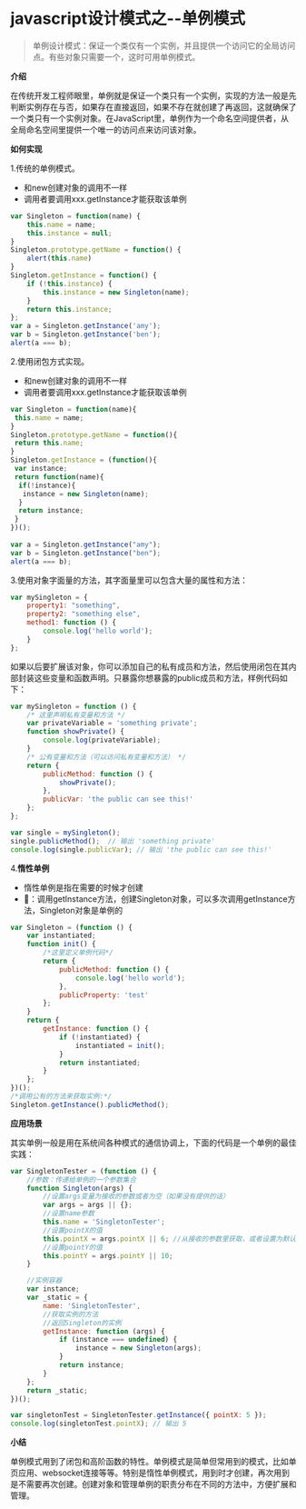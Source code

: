 # javascript设计模式之--单例模式

>  单例设计模式：保证一个类仅有一个实例，并且提供一个访问它的全局访问点。有些对象只需要一个，这时可用单例模式。

**介绍**

在传统开发工程师眼里，单例就是保证一个类只有一个实例，实现的方法一般是先判断实例存在与否，如果存在直接返回，如果不存在就创建了再返回，这就确保了一个类只有一个实例对象。在JavaScript里，单例作为一个命名空间提供者，从全局命名空间里提供一个唯一的访问点来访问该对象。

**如何实现**

1.传统的单例模式。

- 和new创建对象的调用不一样
- 调用者要调用xxx.getInstance才能获取该单例

```javascript
var Singleton = function(name) {
    this.name = name;
    this.instance = null;
}
Singleton.prototype.getName = function() {
    alert(this.name)
}
Singleton.getInstance = function() {
    if (!this.instance) {
        this.instance = new Singleton(name);
    }
    return this.instance;
};
var a = Singleton.getInstance('amy');
var b = Singleton.getInstance('ben');
alert(a === b);
```

2.使用闭包方式实现。

- 和new创建对象的调用不一样
- 调用者要调用xxx.getInstance才能获取该单例

```javascript
var Singleton = function(name){
 this.name = name;
}
Singleton.prototype.getName = function(){
 return this.name;
}
Singleton.getInstance = (function(){
 var instance;
 return function(name){
  if(!instance){
   instance = new Singleton(name);
  }
  return instance;
 }
})();
 
var a = Singleton.getInstance("amy");
var b = Singleton.getInstance("ben");
alert(a === b);

```

3.使用对象字面量的方法，其字面量里可以包含大量的属性和方法：  

```javascript
var mySingleton = {
    property1: "something",
    property2: "something else",
    method1: function () {
        console.log('hello world');
    }
};
```

如果以后要扩展该对象，你可以添加自己的私有成员和方法，然后使用闭包在其内部封装这些变量和函数声明。只暴露你想暴露的public成员和方法，样例代码如下：

```javascript
var mySingleton = function () {
    /* 这里声明私有变量和方法 */
    var privateVariable = 'something private';
    function showPrivate() {
        console.log(privateVariable);
    }
    /* 公有变量和方法（可以访问私有变量和方法） */
    return {
        publicMethod: function () {
            showPrivate();
        },
        publicVar: 'the public can see this!'
    };
};

var single = mySingleton();
single.publicMethod();  // 输出 'something private'
console.log(single.publicVar); // 输出 'the public can see this!'
```

4.**惰性单例**

- 惰性单例是指在需要的时候才创建
- 🌰：调用getInstance方法，创建Singleton对象，可以多次调用getInstance方法，Singleton对象是单例的

```javascript
var Singleton = (function () {
    var instantiated;
    function init() {
        /*这里定义单例代码*/
        return {
            publicMethod: function () {
                console.log('hello world');
            },
            publicProperty: 'test'
        };
    }
    return {
        getInstance: function () {
            if (!instantiated) {
                instantiated = init();
            }
            return instantiated;
        }
    };
})();
/*调用公有的方法来获取实例:*/
Singleton.getInstance().publicMethod();
```

**应用场景**

其实单例一般是用在系统间各种模式的通信协调上，下面的代码是一个单例的最佳实践： 

```javascript
var SingletonTester = (function () {
    //参数：传递给单例的一个参数集合
    function Singleton(args) {
        //设置args变量为接收的参数或者为空（如果没有提供的话）
        var args = args || {};
        //设置name参数
        this.name = 'SingletonTester';
        //设置pointX的值
        this.pointX = args.pointX || 6; //从接收的参数里获取，或者设置为默认值
        //设置pointY的值
        this.pointY = args.pointY || 10;
    }

    //实例容器
    var instance;
    var _static = {
        name: 'SingletonTester',
        //获取实例的方法
        //返回Singleton的实例
        getInstance: function (args) {
            if (instance === undefined) {
                instance = new Singleton(args);
            }
            return instance;
        }
    };
    return _static;
})();

var singletonTest = SingletonTester.getInstance({ pointX: 5 });
console.log(singletonTest.pointX); // 输出 5 
```

**小结**

单例模式用到了闭包和高阶函数的特性。单例模式是简单但常用到的模式，比如单页应用、websocket连接等等。特别是惰性单例模式，用到时才创建，再次用到是不需要再次创建。创建对象和管理单例的职责分布在不同的方法中，方便扩展和管理。 